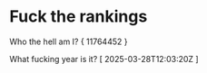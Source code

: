 # Fuck the rankings

Who the hell am I?
{ 11764452 }

What fucking year is it?
[ 2025-03-28T12:03:20Z ]
